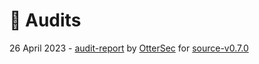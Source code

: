 # 🐞 Audits

26 April 2023 - [audit-report](https://github.com/blockworks-foundation/mango-v4/blob/dev/Audit\_OtterSec\_Mango\_v0.7.0.pdf) by [OtterSec](https://osec.io/) for [source-v0.7.0](file:///Users/mc/Downloads/Audit\_OtterSec\_Mango\_v0.7.0.pdf)
